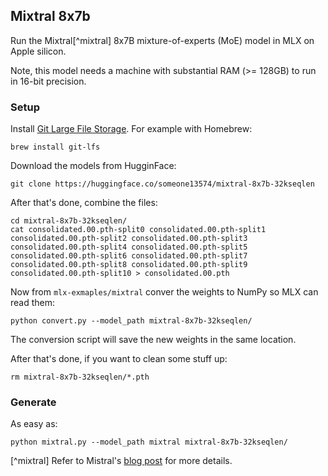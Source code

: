 ## Mixtral 8x7b

Run the Mixtral[^mixtral] 8x7B mixture-of-experts (MoE) model in MLX on Apple silicon.

Note, this model needs a machine with substantial RAM (>= 128GB) to run in
16-bit precision. 

### Setup

Install [Git Large File
Storage](https://docs.github.com/en/repositories/working-with-files/managing-large-files/installing-git-large-file-storage).
For example with Homebrew:

```
brew install git-lfs
```

Download the models from HugginFace:

```
git clone https://huggingface.co/someone13574/mixtral-8x7b-32kseqlen
```

After that's done, combine the files:
```
cd mixtral-8x7b-32kseqlen/
cat consolidated.00.pth-split0 consolidated.00.pth-split1 consolidated.00.pth-split2 consolidated.00.pth-split3 consolidated.00.pth-split4 consolidated.00.pth-split5 consolidated.00.pth-split6 consolidated.00.pth-split7 consolidated.00.pth-split8 consolidated.00.pth-split9 consolidated.00.pth-split10 > consolidated.00.pth
```

Now from `mlx-exmaples/mixtral` conver the weights to NumPy so MLX can read them:

```
python convert.py --model_path mixtral-8x7b-32kseqlen/
```

The conversion script will save the new weights in the same location.

After that's done, if you want to clean some stuff up:

```
rm mixtral-8x7b-32kseqlen/*.pth
```

### Generate

As easy as:

```
python mixtral.py --model_path mixtral mixtral-8x7b-32kseqlen/
```

[^mixtral] Refer to Mistral's [blog post](https://mistral.ai/news/mixtral-of-experts/) for more details.
